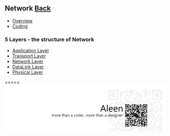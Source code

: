 ## Network	[Back](./../Readme.md)
* [Overview](./Overview/Overview.md)
* [Coding](./Coding/Coding.md)

### 5 Layers - the structure of  Network
* [Application Layer](./Application/Application.md)
* [Transport Layer](./Transport/Transport.md)
* [Network Layer](./Network/Network.md)
* [DataLink Layer](./DataLink/DataLink.md)
* [Physical Layer](./Physical/Physical.md)

=====
<a href="http://aleen42.github.io/" target="_blank" ><img src="./../pic/tail.gif"></a>
